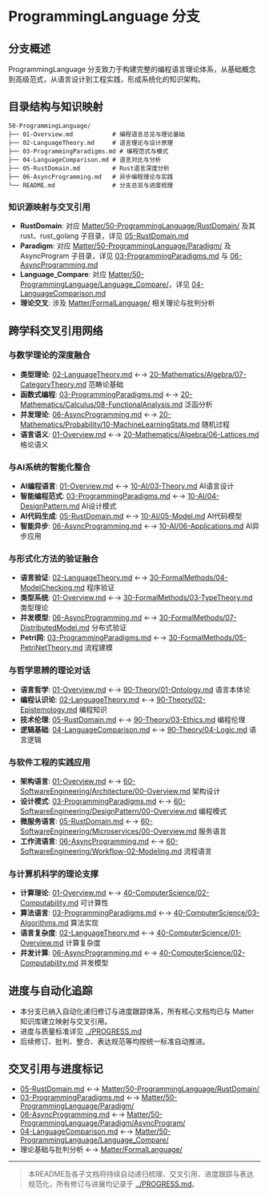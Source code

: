 # ProgrammingLanguage 分支

## 分支概述

ProgrammingLanguage 分支致力于构建完整的编程语言理论体系，从基础概念到高级范式，从语言设计到工程实践，形成系统化的知识架构。

## 目录结构与知识映射

```tree
50-ProgrammingLanguage/
├── 01-Overview.md           # 编程语言总览与理论基础
├── 02-LanguageTheory.md     # 语言理论与设计原理
├── 03-ProgrammingParadigms.md # 编程范式与模式
├── 04-LanguageComparison.md # 语言对比与分析
├── 05-RustDomain.md         # Rust语言深度分析
├── 06-AsyncProgramming.md   # 异步编程理论与实践
└── README.md                # 分支总览与进度梳理
```

### 知识源映射与交叉引用

- **RustDomain**: 对应 [Matter/50-ProgrammingLanguage/RustDomain/](../../Matter/50-ProgrammingLanguage/RustDomain/) 及其 rust、rust_golang 子目录，详见 [05-RustDomain.md](05-RustDomain.md)
- **Paradigm**: 对应 [Matter/50-ProgrammingLanguage/Paradigm/](../../Matter/50-ProgrammingLanguage/Paradigm/) 及 AsyncProgram 子目录，详见 [03-ProgrammingParadigms.md](03-ProgrammingParadigms.md) 与 [06-AsyncProgramming.md](06-AsyncProgramming.md)
- **Language_Compare**: 对应 [Matter/50-ProgrammingLanguage/Language_Compare/](../../Matter/50-ProgrammingLanguage/Language_Compare/)，详见 [04-LanguageComparison.md](04-LanguageComparison.md)
- **理论交叉**: 涉及 [Matter/FormalLanguage/](../../Matter/FormalLanguage/) 相关理论与批判分析

## 跨学科交叉引用网络

### 与数学理论的深度融合

- **类型理论**: [02-LanguageTheory.md](02-LanguageTheory.md) ←→ [20-Mathematics/Algebra/07-CategoryTheory.md](../20-Mathematics/Algebra/07-CategoryTheory.md) 范畴论基础
- **函数式编程**: [03-ProgrammingParadigms.md](03-ProgrammingParadigms.md) ←→ [20-Mathematics/Calculus/08-FunctionalAnalysis.md](../20-Mathematics/Calculus/08-FunctionalAnalysis.md) 泛函分析
- **并发理论**: [06-AsyncProgramming.md](06-AsyncProgramming.md) ←→ [20-Mathematics/Probability/10-MachineLearningStats.md](../20-Mathematics/Probability/10-MachineLearningStats.md) 随机过程
- **语言语义**: [01-Overview.md](01-Overview.md) ←→ [20-Mathematics/Algebra/06-Lattices.md](../20-Mathematics/Algebra/06-Lattices.md) 格论语义

### 与AI系统的智能化整合

- **AI编程语言**: [01-Overview.md](01-Overview.md) ←→ [10-AI/03-Theory.md](../10-AI/03-Theory.md) AI语言设计
- **智能编程范式**: [03-ProgrammingParadigms.md](03-ProgrammingParadigms.md) ←→ [10-AI/04-DesignPattern.md](../10-AI/04-DesignPattern.md) AI设计模式
- **AI代码生成**: [05-RustDomain.md](05-RustDomain.md) ←→ [10-AI/05-Model.md](../10-AI/05-Model.md) AI代码模型
- **智能异步**: [06-AsyncProgramming.md](06-AsyncProgramming.md) ←→ [10-AI/06-Applications.md](../10-AI/06-Applications.md) AI异步应用

### 与形式化方法的验证融合

- **语言验证**: [02-LanguageTheory.md](02-LanguageTheory.md) ←→ [30-FormalMethods/04-ModelChecking.md](../30-FormalMethods/04-ModelChecking.md) 程序验证
- **类型系统**: [01-Overview.md](01-Overview.md) ←→ [30-FormalMethods/03-TypeTheory.md](../30-FormalMethods/03-TypeTheory.md) 类型理论
- **并发模型**: [06-AsyncProgramming.md](06-AsyncProgramming.md) ←→ [30-FormalMethods/07-DistributedModel.md](../30-FormalMethods/07-DistributedModel.md) 分布式验证
- **Petri网**: [03-ProgrammingParadigms.md](03-ProgrammingParadigms.md) ←→ [30-FormalMethods/05-PetriNetTheory.md](../30-FormalMethods/05-PetriNetTheory.md) 流程建模

### 与哲学思辨的理论对话

- **语言哲学**: [01-Overview.md](01-Overview.md) ←→ [90-Theory/01-Ontology.md](../90-Theory/01-Ontology.md) 语言本体论
- **编程认识论**: [02-LanguageTheory.md](02-LanguageTheory.md) ←→ [90-Theory/02-Epistemology.md](../90-Theory/02-Epistemology.md) 编程知识
- **技术伦理**: [05-RustDomain.md](05-RustDomain.md) ←→ [90-Theory/03-Ethics.md](../90-Theory/03-Ethics.md) 编程伦理
- **逻辑基础**: [04-LanguageComparison.md](04-LanguageComparison.md) ←→ [90-Theory/04-Logic.md](../90-Theory/04-Logic.md) 语言逻辑

### 与软件工程的实践应用

- **架构语言**: [01-Overview.md](01-Overview.md) ←→ [60-SoftwareEngineering/Architecture/00-Overview.md](../60-SoftwareEngineering/Architecture/00-Overview.md) 架构设计
- **设计模式**: [03-ProgrammingParadigms.md](03-ProgrammingParadigms.md) ←→ [60-SoftwareEngineering/DesignPattern/00-Overview.md](../60-SoftwareEngineering/DesignPattern/00-Overview.md) 编程模式
- **微服务语言**: [05-RustDomain.md](05-RustDomain.md) ←→ [60-SoftwareEngineering/Microservices/00-Overview.md](../60-SoftwareEngineering/Microservices/00-Overview.md) 服务语言
- **工作流语言**: [06-AsyncProgramming.md](06-AsyncProgramming.md) ←→ [60-SoftwareEngineering/Workflow-02-Modeling.md](../60-SoftwareEngineering/Workflow-02-Modeling.md) 流程语言

### 与计算机科学的理论支撑

- **计算理论**: [01-Overview.md](01-Overview.md) ←→ [40-ComputerScience/02-Computability.md](../40-ComputerScience/02-Computability.md) 可计算性
- **算法语言**: [03-ProgrammingParadigms.md](03-ProgrammingParadigms.md) ←→ [40-ComputerScience/03-Algorithms.md](../40-ComputerScience/03-Algorithms.md) 算法实现
- **语言复杂度**: [02-LanguageTheory.md](02-LanguageTheory.md) ←→ [40-ComputerScience/01-Overview.md](../40-ComputerScience/01-Overview.md) 计算复杂度
- **并发计算**: [06-AsyncProgramming.md](06-AsyncProgramming.md) ←→ [40-ComputerScience/02-Computability.md](../40-ComputerScience/02-Computability.md) 并发模型

## 进度与自动化追踪

- 本分支已纳入自动化递归修订与进度跟踪体系，所有核心文档均已与 Matter 知识库建立映射与交叉引用。
- 进度与质量标准详见 [../PROGRESS.md](../PROGRESS.md)
- 后续修订、批判、整合、表达规范等均按统一标准自动推进。

## 交叉引用与进度标记

- [05-RustDomain.md](05-RustDomain.md) ←→ [Matter/50-ProgrammingLanguage/RustDomain/](../../Matter/50-ProgrammingLanguage/RustDomain/)
- [03-ProgrammingParadigms.md](03-ProgrammingParadigms.md) ←→ [Matter/50-ProgrammingLanguage/Paradigm/](../../Matter/50-ProgrammingLanguage/Paradigm/)
- [06-AsyncProgramming.md](06-AsyncProgramming.md) ←→ [Matter/50-ProgrammingLanguage/Paradigm/AsyncProgram/](../../Matter/50-ProgrammingLanguage/Paradigm/AsyncProgram/)
- [04-LanguageComparison.md](04-LanguageComparison.md) ←→ [Matter/50-ProgrammingLanguage/Language_Compare/](../../Matter/50-ProgrammingLanguage/Language_Compare/)
- 理论基础与批判分析 ←→ [Matter/FormalLanguage/](../../Matter/FormalLanguage/)

---

> 本README及各子文档将持续自动递归梳理、交叉引用、进度跟踪与表达规范化，所有修订与进展均记录于 [../PROGRESS.md](../PROGRESS.md)。
